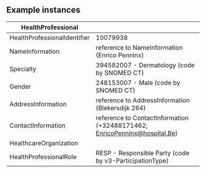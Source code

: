 ## Example instances

| HealthProfessional    |                   |
|-----------------------|-------------------|
| HealthProfessionalIdentifier | 10079938  
| NameInformation |  reference to NameInformation (Enrico Penninx)
| Specialty | 394582007 - Dermatology (code by SNOMED CT) 
| Gender | 248153007 - Male (code by SNOMED CT)  
| AddressInformation |  reference to AddressInformation (Blekersdijk 264) | 
| ContactInformation |  reference to ContactInformation (+32488171462; EnricoPenninx@hospital.Be) | 
| HealthcareOrganization | 
| HealthProfessionalRole | RESP - Responsible Party (code by v3-ParticipationType) 



